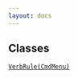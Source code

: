 ```yaml
---
layout: docs
---
```

## Classes

<a href="../object/VerbRule(CmdMenu).html#VerbRule(CmdMenu)"
target="main"><code>VerbRule(CmdMenu)</code></a>  
